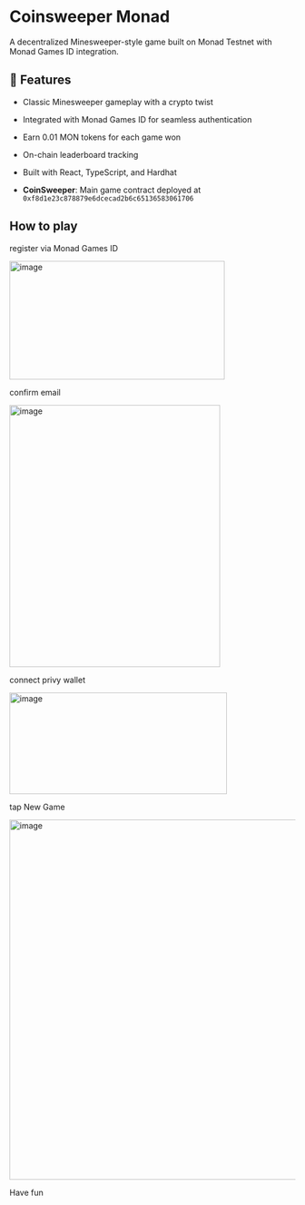 # Coinsweeper Monad

A decentralized Minesweeper-style game built on Monad Testnet with Monad Games ID integration.

## 🚀 Features

- Classic Minesweeper gameplay with a crypto twist
- Integrated with Monad Games ID for seamless authentication
- Earn 0.01 MON tokens for each game won
- On-chain leaderboard tracking
- Built with React, TypeScript, and Hardhat


- **CoinSweeper**: Main game contract deployed at `0xf8d1e23c878879e6dcecad2b6c65136583061706`

##  How to play

register via Monad Games ID

<img width="379" height="209" alt="image" src="https://github.com/user-attachments/assets/01dfa3e5-c405-4339-9f15-7aa68d672a17" />

confirm email

<img width="371" height="462" alt="image" src="https://github.com/user-attachments/assets/5da5b54f-1dfa-47d2-93ba-1e528ba7ba5a" />

connect privy wallet

<img width="383" height="179" alt="image" src="https://github.com/user-attachments/assets/9303fe2a-d24e-472f-8ccc-6c7ac3c664e5" />

tap New Game

<img width="596" height="635" alt="image" src="https://github.com/user-attachments/assets/a02438ac-9bdd-41be-8a60-4a868a9d908a" />

Have fun











